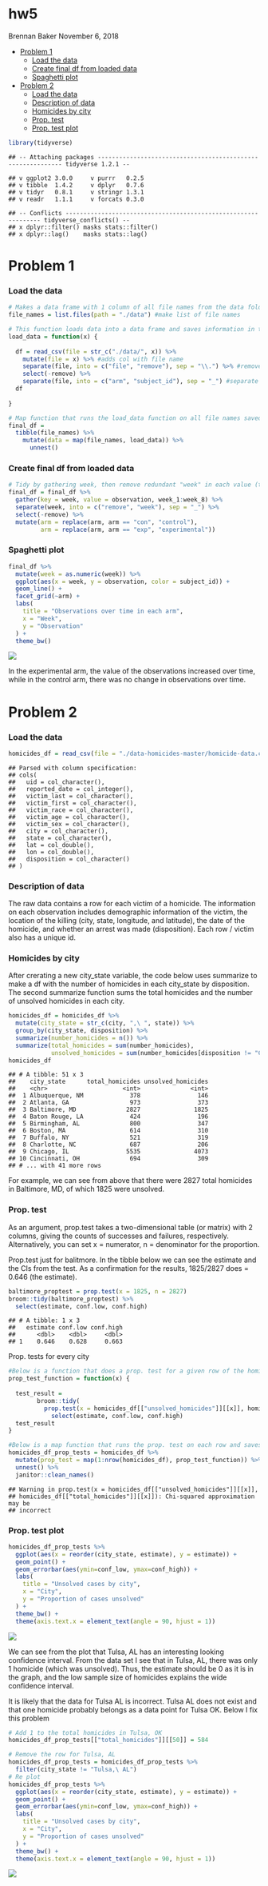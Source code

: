 hw5
================
Brennan Baker
November 6, 2018

-   [Problem 1](#problem-1)
    -   [Load the data](#load-the-data)
    -   [Create final df from loaded data](#create-final-df-from-loaded-data)
    -   [Spaghetti plot](#spaghetti-plot)
-   [Problem 2](#problem-2)
    -   [Load the data](#load-the-data-1)
    -   [Description of data](#description-of-data)
    -   [Homicides by city](#homicides-by-city)
    -   [Prop. test](#prop.-test)
    -   [Prop. test plot](#prop.-test-plot)

``` r
library(tidyverse)
```

    ## -- Attaching packages ------------------------------------------------------------ tidyverse 1.2.1 --

    ## v ggplot2 3.0.0     v purrr   0.2.5
    ## v tibble  1.4.2     v dplyr   0.7.6
    ## v tidyr   0.8.1     v stringr 1.3.1
    ## v readr   1.1.1     v forcats 0.3.0

    ## -- Conflicts --------------------------------------------------------------- tidyverse_conflicts() --
    ## x dplyr::filter() masks stats::filter()
    ## x dplyr::lag()    masks stats::lag()

Problem 1
=========

### Load the data

``` r
# Makes a data frame with 1 column of all file names from the data folder.
file_names = list.files(path = "./data") #make list of file names

# This function loads data into a data frame and saves information in the name of the file as two columns in the data frame, arm and subject_id.
load_data = function(x) {
  
  df = read_csv(file = str_c("./data/", x)) %>% 
    mutate(file = x) %>% #adds col with file name
    separate(file, into = c("file", "remove"), sep = "\\.") %>% #removes .csv from file col
    select(-remove) %>% 
    separate(file, into = c("arm", "subject_id"), sep = "_") #separate file col into arm and id
  df
  
}

# Map function that runs the load_data function on all file names saved in the file_names df, and daves the output as a list column in a new df called final_df. Then I unnest.
final_df = 
  tibble(file_names) %>% 
    mutate(data = map(file_names, load_data)) %>% 
      unnest()
```

### Create final df from loaded data

``` r
# Tidy by gathering week, then remove redundant "week" in each value (turn "week_1" into "1")
final_df = final_df %>% 
  gather(key = week, value = observation, week_1:week_8) %>% 
  separate(week, into = c("remove", "week"), sep = "_") %>%
  select(-remove) %>% 
  mutate(arm = replace(arm, arm == "con", "control"),
         arm = replace(arm, arm == "exp", "experimental"))
```

### Spaghetti plot

``` r
final_df %>% 
  mutate(week = as.numeric(week)) %>% 
  ggplot(aes(x = week, y = observation, color = subject_id)) +
  geom_line() +
  facet_grid(~arm) +
  labs(
    title = "Observations over time in each arm",
    x = "Week",
    y = "Observation"
  ) + 
  theme_bw()
```

![](hw5_files/figure-markdown_github/spaghetti%20plot-1.png)

In the experimental arm, the value of the observations increased over time, while in the control arm, there was no change in observations over time.

Problem 2
=========

### Load the data

``` r
homicides_df = read_csv(file = "./data-homicides-master/homicide-data.csv")
```

    ## Parsed with column specification:
    ## cols(
    ##   uid = col_character(),
    ##   reported_date = col_integer(),
    ##   victim_last = col_character(),
    ##   victim_first = col_character(),
    ##   victim_race = col_character(),
    ##   victim_age = col_character(),
    ##   victim_sex = col_character(),
    ##   city = col_character(),
    ##   state = col_character(),
    ##   lat = col_double(),
    ##   lon = col_double(),
    ##   disposition = col_character()
    ## )

### Description of data

The raw data contains a row for each victim of a homicide. The information on each observation includes demographic information of the victim, the location of the killing (city, state, longitude, and latitude), the date of the homicide, and whether an arrest was made (disposition). Each row / victim also has a unique id.

### Homicides by city

After crerating a new city\_state variable, the code below uses summarize to make a df with the number of homicides in each city\_state by disposition. The second summarize function sums the total homicides and the number of unsolved homicides in each city.

``` r
homicides_df = homicides_df %>% 
  mutate(city_state = str_c(city, ",\ ", state)) %>% 
  group_by(city_state, disposition) %>% 
  summarize(number_homicides = n()) %>%
  summarize(total_homicides = sum(number_homicides),
            unsolved_homicides = sum(number_homicides[disposition != "Closed by arrest"]))
homicides_df
```

    ## # A tibble: 51 x 3
    ##    city_state      total_homicides unsolved_homicides
    ##    <chr>                     <int>              <int>
    ##  1 Albuquerque, NM             378                146
    ##  2 Atlanta, GA                 973                373
    ##  3 Baltimore, MD              2827               1825
    ##  4 Baton Rouge, LA             424                196
    ##  5 Birmingham, AL              800                347
    ##  6 Boston, MA                  614                310
    ##  7 Buffalo, NY                 521                319
    ##  8 Charlotte, NC               687                206
    ##  9 Chicago, IL                5535               4073
    ## 10 Cincinnati, OH              694                309
    ## # ... with 41 more rows

For example, we can see from above that there were 2827 total homicides in Baltimore, MD, of which 1825 were unsolved.

### Prop. test

As an argument, prop.test takes a two-dimensional table (or matrix) with 2 columns, giving the counts of successes and failures, respectively. Alternatively, you can set x = numerator, n = denominator for the proportion.

Prop.test just for balitmore. In the tibble below we can see the estimate and the CIs from the test. As a confirmation for the results, 1825/2827 does = 0.646 (the estimate).

``` r
baltimore_proptest = prop.test(x = 1825, n = 2827)
broom::tidy(baltimore_proptest) %>% 
  select(estimate, conf.low, conf.high)
```

    ## # A tibble: 1 x 3
    ##   estimate conf.low conf.high
    ##      <dbl>    <dbl>     <dbl>
    ## 1    0.646    0.628     0.663

Prop. tests for every city

``` r
#Below is a function that does a prop. test for a given row of the homicides_df.
prop_test_function = function(x) {
  
  test_result =
        broom::tidy(
          prop.test(x = homicides_df[["unsolved_homicides"]][[x]], homicides_df[["total_homicides"]][[x]])) %>% 
            select(estimate, conf.low, conf.high)
  test_result
}

#Below is a map function that runs the prop. test on each row and saves the results to a list column in a new data frame. Then I unnest the list column for graphing below.
homicides_df_prop_tests = homicides_df %>%
  mutate(prop_test = map(1:nrow(homicides_df), prop_test_function)) %>% 
  unnest() %>% 
  janitor::clean_names()
```

    ## Warning in prop.test(x = homicides_df[["unsolved_homicides"]][[x]],
    ## homicides_df[["total_homicides"]][[x]]): Chi-squared approximation may be
    ## incorrect

### Prop. test plot

``` r
homicides_df_prop_tests %>% 
  ggplot(aes(x = reorder(city_state, estimate), y = estimate)) +
  geom_point() +
  geom_errorbar(aes(ymin=conf_low, ymax=conf_high)) +
  labs(
    title = "Unsolved cases by city",
    x = "City",
    y = "Proportion of cases unsolved"
  ) + 
  theme_bw() +
  theme(axis.text.x = element_text(angle = 90, hjust = 1))
```

![](hw5_files/figure-markdown_github/prop%20test%20plot-1.png)

We can see from the plot that Tulsa, AL has an interesting looking confidence interval. From the data set I see that in Tulsa, AL, there was only 1 homicide (which was unsolved). Thus, the estimate should be 0 as it is in the graph, and the low sample size of homicides explains the wide confidence interval.

It is likely that the data for Tulsa AL is incorrect. Tulsa AL does not exist and that one homicide probably belongs as a data point for Tulsa OK. Below I fix this problem

``` r
# Add 1 to the total homicides in Tulsa, OK
homicides_df_prop_tests[["total_homicides"]][[50]] = 584

# Remove the row for Tulsa, AL
homicides_df_prop_tests = homicides_df_prop_tests %>%
  filter(city_state != "Tulsa,\ AL")
# Re plot
homicides_df_prop_tests %>% 
  ggplot(aes(x = reorder(city_state, estimate), y = estimate)) +
  geom_point() +
  geom_errorbar(aes(ymin=conf_low, ymax=conf_high)) +
  labs(
    title = "Unsolved cases by city",
    x = "City",
    y = "Proportion of cases unsolved"
  ) + 
  theme_bw() +
  theme(axis.text.x = element_text(angle = 90, hjust = 1))
```

![](hw5_files/figure-markdown_github/remove%20Tulsa%20AL-1.png)
